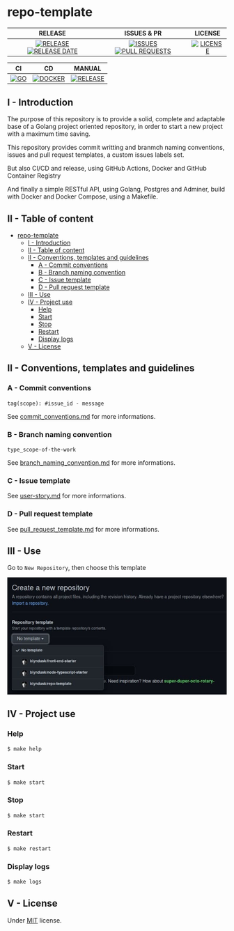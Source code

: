 # repo-template

|                                                                                                                                                      RELEASE                                                                                                                                                      |                                                                                                                                            ISSUES & PR                                                                                                                                             |                                                                 LICENSE                                                                 |
| :---------------------------------------------------------------------------------------------------------------------------------------------------------------------------------------------------------------------------------------------------------------------------------------------------------------: | :------------------------------------------------------------------------------------------------------------------------------------------------------------------------------------------------------------------------------------------------------------------------------------------------: | :-------------------------------------------------------------------------------------------------------------------------------------: |
| [![RELEASE](https://img.shields.io/github/v/release/blyndusk/repo-template?style=flat-square)](https://github.com/blyndusk/repo-template/releases) [![RELEASE DATE](https://img.shields.io/github/release-date/blyndusk/repo-template?style=flat-square)](https://github.com/blyndusk/repo-template/commits/main) | [![ISSUES](https://img.shields.io/github/issues/blyndusk/repo-template?style=flat-square)](https://github.com/blyndusk/repo-template/issues) [![PULL REQUESTS](https://img.shields.io/github/issues-pr/blyndusk/repo-template?style=flat-square)](https://github.com/blyndusk/repo-template/pulls) | [![LICENSE](https://img.shields.io/github/license/blyndusk/repo-template)](https://github.com/blyndusk/repo-template/blob/main/LICENSE) |

|                                                                            CI                                                                             |                                                                                  CD                                                                                   |                                                                                  MANUAL                                                                                  |
| :-------------------------------------------------------------------------------------------------------------------------------------------------------: | :-------------------------------------------------------------------------------------------------------------------------------------------------------------------: | :----------------------------------------------------------------------------------------------------------------------------------------------------------------------: |
| [![GO](https://github.com/blyndusk/repo-template/actions/workflows/go.yml/badge.svg)](https://github.com/blyndusk/repo-template/actions/workflows/go.yml) | [![DOCKER](https://github.com/blyndusk/repo-template/actions/workflows/docker.yml/badge.svg)](https://github.com/blyndusk/repo-template/actions/workflows/docker.yml) | [![RELEASE](https://github.com/blyndusk/repo-template/actions/workflows/release.yml/badge.svg)](https://github.com/blyndusk/repo-template/actions/workflows/release.yml) |

## I - Introduction

The purpose of this repository is to provide a solid, complete and adaptable base of a Golang project oriented repository, in order to start a new project with a maximum time saving.

This repository provides commit writting and branmch naming conventions, issues and pull request templates, a custom issues labels set.

But also CI/CD and release, using GitHub Actions, Docker and GitHub Container Registry

And finally a simple RESTful API, using Golang, Postgres and Adminer, build with Docker and Docker Compose, using a Makefile.
## II - Table of content

- [repo-template](#repo-template)
  - [I - Introduction](#i---introduction)
  - [II - Table of content](#ii---table-of-content)
  - [II - Conventions, templates and guidelines](#ii---conventions-templates-and-guidelines)
    - [A - Commit conventions](#a---commit-conventions)
    - [B - Branch naming convention](#b---branch-naming-convention)
    - [C - Issue template](#c---issue-template)
    - [D - Pull request template](#d---pull-request-template)
  - [III - Use](#iii---use)
  - [IV - Project use](#iv---project-use)
    - [Help](#help)
    - [Start](#start)
    - [Stop](#stop)
    - [Restart](#restart)
    - [Display logs](#display-logs)
  - [V - License](#v---license)


## II - Conventions, templates and guidelines

### A - Commit conventions

```
tag(scope): #issue_id - message
```

See [commit_conventions.md](.github/commit_conventions.md) for more informations.

### B - Branch naming convention

```
type_scope-of-the-work
```

See [branch_naming_convention.md](.github/branch_naming_convention.md) for more informations.

### C - Issue template

See [user-story.md](.github/ISSUE_TEMPLATE/user-story.md) for more informations.


### D - Pull request template

See [pull_request_template.md](.github/pull_request_template.md) for more informations.

## III - Use

Go to `New Repository`, then choose this template

![create-as-tpl](./docs/create-as-tpl.jpg)

## IV - Project use

### Help

```bash
$ make help
```

### Start

```bash
$ make start
```

### Stop

```bash
$ make start
```

### Restart

```bash
$ make restart
```

### Display logs

```bash
$ make logs
```

## V - License

Under [MIT](./LICENSE) license.

